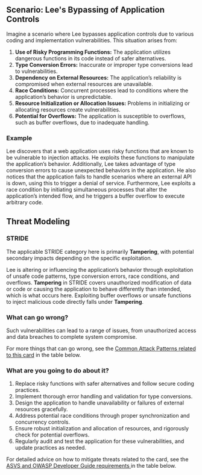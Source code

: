 ## Scenario: Lee's Bypassing of Application Controls

Imagine a scenario where Lee bypasses application controls due to various coding and implementation vulnerabilities. This situation arises from:

1. **Use of Risky Programming Functions:** The application utilizes dangerous functions in its code instead of safer alternatives.
2. **Type Conversion Errors:** Inaccurate or improper type conversions lead to vulnerabilities.
3. **Dependency on External Resources:** The application’s reliability is compromised when external resources are unavailable.
4. **Race Conditions:** Concurrent processes lead to conditions where the application’s behavior is unpredictable.
5. **Resource Initialization or Allocation Issues:** Problems in initializing or allocating resources create vulnerabilities.
6. **Potential for Overflows:** The application is susceptible to overflows, such as buffer overflows, due to inadequate handling.

### Example

Lee discovers that a web application uses risky functions that are known to be vulnerable to injection attacks. He exploits these functions to manipulate the application’s behavior. Additionally, Lee takes advantage of type conversion errors to cause unexpected behaviors in the application. He also notices that the application fails to handle scenarios where an external API is down, using this to trigger a denial of service. Furthermore, Lee exploits a race condition by initiating simultaneous processes that alter the application’s intended flow, and he triggers a buffer overflow to execute arbitrary code.

## Threat Modeling

### STRIDE

The applicable STRIDE category here is primarily **Tampering**, with potential secondary impacts depending on the specific exploitation.

Lee is altering or influencing the application’s behavior through exploitation of unsafe code patterns, type conversion errors, race conditions, and overflows.
**Tampering** in STRIDE covers unauthorized modification of data or code or causing the application to behave differently than intended, which is what occurs here.
Exploiting buffer overflows or unsafe functions to inject malicious code directly falls under **Tampering**.

### What can go wrong?

Such vulnerabilities can lead to a range of issues, from unauthorized access and data breaches to complete system compromise.

For more things that can go wrong, see the [Common Attack Patterns related to this card](#mapping 'Common Attack Patterns related to this card [internal]') in the table below.

### What are you going to do about it?

1. Replace risky functions with safer alternatives and follow secure coding practices.
2. Implement thorough error handling and validation for type conversions.
3. Design the application to handle unavailability or failures of external resources gracefully.
4. Address potential race conditions through proper synchronization and concurrency controls.
5. Ensure robust initialization and allocation of resources, and rigorously check for potential overflows.
6. Regularly audit and test the application for these vulnerabilities, and update practices as needed.

For detailed advice on how to mitigate threats related to the card, see the [ASVS and OWASP Developer Guide requirements ](#mapping 'ASVS and OWASP Developer Guide requirements [internal]') in the table below.
